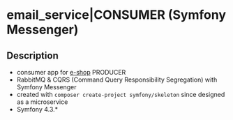 # email_service|CONSUMER (Symfony Messenger)

## Description
- consumer app for [e-shop](https://github.com/tremuradaniel/symfony-messenger_e-shop) PRODUCER
- RabbitMQ & CQRS (Command Query Responsibility Segregation) with Symfony Messenger
- created with ```composer create-project symfony/skeleton``` since designed as a microservice
- Symfony 4.3.*